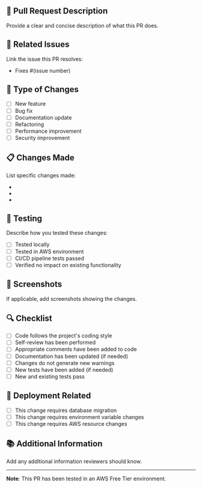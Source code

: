 ## 📝 Pull Request Description
Provide a clear and concise description of what this PR does.

## 🔗 Related Issues
Link the issue this PR resolves:
- Fixes #(issue number)

## 🎯 Type of Changes
- [ ] New feature
- [ ] Bug fix
- [ ] Documentation update
- [ ] Refactoring
- [ ] Performance improvement
- [ ] Security improvement

## 📋 Changes Made
List specific changes made:

- 
- 
- 

## 🧪 Testing
Describe how you tested these changes:

- [ ] Tested locally
- [ ] Tested in AWS environment
- [ ] CI/CD pipeline tests passed
- [ ] Verified no impact on existing functionality

## 📸 Screenshots
If applicable, add screenshots showing the changes.

## 🔍 Checklist
- [ ] Code follows the project's coding style
- [ ] Self-review has been performed
- [ ] Appropriate comments have been added to code
- [ ] Documentation has been updated (if needed)
- [ ] Changes do not generate new warnings
- [ ] New tests have been added (if needed)
- [ ] New and existing tests pass

## 🚀 Deployment Related
- [ ] This change requires database migration
- [ ] This change requires environment variable changes
- [ ] This change requires AWS resource changes

## 📚 Additional Information
Add any additional information reviewers should know.

---

**Note**: This PR has been tested in an AWS Free Tier environment.